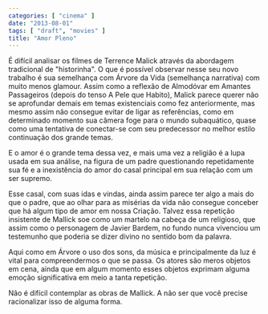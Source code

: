 ```yaml
---
categories: [ "cinema" ]
date: "2013-08-01"
tags: [ "draft", "movies" ]
title: "Amor Pleno"
---
```

É difícil analisar os filmes de Terrence Malick através da abordagem
tradicional de "historinha". O que é possível observar nesse seu novo
trabalho é sua semelhança com Árvore da Vida (semelhança narrativa)
com muito menos glamour. Assim como a reflexão de Almodóvar em Amantes
Passageiros (depois do tenso A Pele que Habito), Malick parece querer
não se aprofundar demais em temas existenciais como fez anteriormente,
mas mesmo assim não consegue evitar de ligar as referências, como em
determinado momento sua câmera foge para o mundo subaquático, quase
como uma tentativa de conectar-se com seu predecessor no melhor estilo
continuação dos grande temas.

E o amor é o grande tema dessa vez, e mais uma vez a religião é a lupa
usada em sua análise, na figura de um padre questionando repetidamente
sua fé e a inexistência do amor do casal principal em sua relação
com um ser supremo.

Esse casal, com suas idas e vindas, ainda assim parece ter algo a mais do
que o padre, que ao olhar para as misérias da vida não consegue conceber
que há algum tipo de amor em nossa Criação. Talvez essa repetição
insistente de Mallick soe como um martelo na cabeça de um religioso,
que assim como o personagem de Javier Bardem, no fundo nunca vivenciou
um testemunho que poderia se dizer divino no sentido bom da palavra.

Aqui como em Árvore o uso dos sons, da música e principalmente da luz
é vital para compreendermos o que se passa. Os atores são meros objetos
em cena, ainda que em algum momento esses objetos exprimam alguma emoção
significativa em meio a tanta repetição.

Não é difícil contemplar as obras de Mallick. A não ser que você
precise racionalizar isso de alguma forma.

